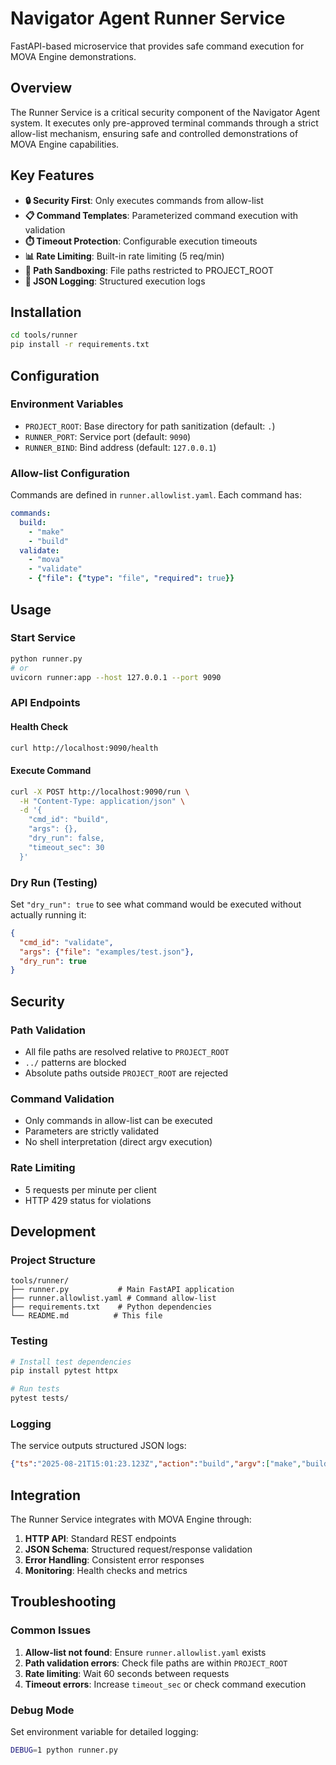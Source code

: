 # Navigator Agent Runner Service

FastAPI-based microservice that provides safe command execution for MOVA Engine demonstrations.

## Overview

The Runner Service is a critical security component of the Navigator Agent system. It executes only pre-approved terminal commands through a strict allow-list mechanism, ensuring safe and controlled demonstrations of MOVA Engine capabilities.

## Key Features

- **🔒 Security First**: Only executes commands from allow-list
- **📋 Command Templates**: Parameterized command execution with validation
- **⏱️ Timeout Protection**: Configurable execution timeouts
- **📊 Rate Limiting**: Built-in rate limiting (5 req/min)
- **🚫 Path Sandboxing**: File paths restricted to PROJECT_ROOT
- **📝 JSON Logging**: Structured execution logs

## Installation

```bash
cd tools/runner
pip install -r requirements.txt
```

## Configuration

### Environment Variables

- `PROJECT_ROOT`: Base directory for path sanitization (default: `.`)
- `RUNNER_PORT`: Service port (default: `9090`)
- `RUNNER_BIND`: Bind address (default: `127.0.0.1`)

### Allow-list Configuration

Commands are defined in `runner.allowlist.yaml`. Each command has:

```yaml
commands:
  build:
    - "make"
    - "build"
  validate:
    - "mova"
    - "validate"
    - {"file": {"type": "file", "required": true}}
```

## Usage

### Start Service

```bash
python runner.py
# or
uvicorn runner:app --host 127.0.0.1 --port 9090
```

### API Endpoints

#### Health Check
```bash
curl http://localhost:9090/health
```

#### Execute Command
```bash
curl -X POST http://localhost:9090/run \
  -H "Content-Type: application/json" \
  -d '{
    "cmd_id": "build",
    "args": {},
    "dry_run": false,
    "timeout_sec": 30
  }'
```

### Dry Run (Testing)

Set `"dry_run": true` to see what command would be executed without actually running it:

```json
{
  "cmd_id": "validate",
  "args": {"file": "examples/test.json"},
  "dry_run": true
}
```

## Security

### Path Validation
- All file paths are resolved relative to `PROJECT_ROOT`
- `../` patterns are blocked
- Absolute paths outside `PROJECT_ROOT` are rejected

### Command Validation
- Only commands in allow-list can be executed
- Parameters are strictly validated
- No shell interpretation (direct argv execution)

### Rate Limiting
- 5 requests per minute per client
- HTTP 429 status for violations

## Development

### Project Structure

```
tools/runner/
├── runner.py           # Main FastAPI application
├── runner.allowlist.yaml # Command allow-list
├── requirements.txt    # Python dependencies
└── README.md          # This file
```

### Testing

```bash
# Install test dependencies
pip install pytest httpx

# Run tests
pytest tests/
```

### Logging

The service outputs structured JSON logs:

```json
{"ts":"2025-08-21T15:01:23.123Z","action":"build","argv":["make","build"],"rc":0,"dur_ms":1234}
```

## Integration

The Runner Service integrates with MOVA Engine through:

1. **HTTP API**: Standard REST endpoints
2. **JSON Schema**: Structured request/response validation
3. **Error Handling**: Consistent error responses
4. **Monitoring**: Health checks and metrics

## Troubleshooting

### Common Issues

1. **Allow-list not found**: Ensure `runner.allowlist.yaml` exists
2. **Path validation errors**: Check file paths are within `PROJECT_ROOT`
3. **Rate limiting**: Wait 60 seconds between requests
4. **Timeout errors**: Increase `timeout_sec` or check command execution

### Debug Mode

Set environment variable for detailed logging:

```bash
DEBUG=1 python runner.py
```
